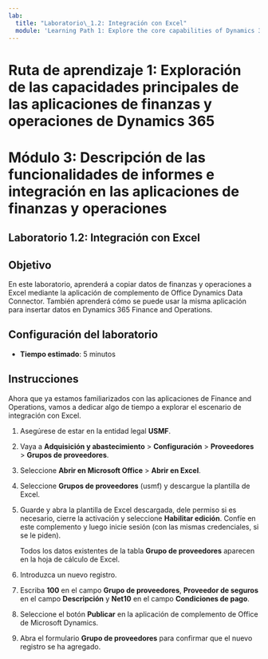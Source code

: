 ```yaml
---
lab:
  title: "Laboratorio\_1.2: Integración con Excel"
  module: 'Learning Path 1: Explore the core capabilities of Dynamics 365 finance and operations apps'
---
```

# Ruta de aprendizaje 1: Exploración de las capacidades principales de las aplicaciones de finanzas y operaciones de Dynamics 365
# Módulo 3: Descripción de las funcionalidades de informes e integración en las aplicaciones de finanzas y operaciones

## Laboratorio 1.2: Integración con Excel

## Objetivo

En este laboratorio, aprenderá a copiar datos de finanzas y operaciones a Excel mediante la aplicación de complemento de Office Dynamics Data Connector. También aprenderá cómo se puede usar la misma aplicación para insertar datos en Dynamics 365 Finance and Operations. 

## Configuración del laboratorio

   - **Tiempo estimado**: 5 minutos

## Instrucciones

Ahora que ya estamos familiarizados con las aplicaciones de Finance and Operations, vamos a dedicar algo de tiempo a explorar el escenario de integración con Excel.

1.  Asegúrese de estar en la entidad legal **USMF**.

2.  Vaya a **Adquisición y abastecimiento** > **Configuración** > **Proveedores** > **Grupos de proveedores**.

3.  Seleccione **Abrir en Microsoft Office** > **Abrir en Excel**.

4.  Seleccione **Grupos de proveedores** (usmf) y descargue la plantilla de Excel.

5.  Guarde y abra la plantilla de Excel descargada, dele permiso si es necesario, cierre la activación y seleccione **Habilitar edición**. Confíe en este complemento y luego inicie sesión (con las mismas credenciales, si se le piden).

    Todos los datos existentes de la tabla **Grupo de proveedores** aparecen en la hoja de cálculo de Excel.

6.  Introduzca un nuevo registro.

7.  Escriba **100** en el campo **Grupo de proveedores**, **Proveedor de seguros** en el campo **Descripción** y **Net10** en el campo **Condiciones de pago**.

8.  Seleccione el botón **Publicar** en la aplicación de complemento de Office de Microsoft Dynamics.

9.  Abra el formulario **Grupo de proveedores** para confirmar que el nuevo registro se ha agregado.

